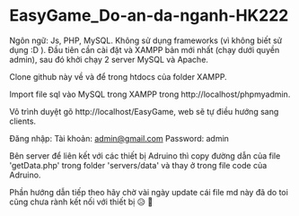 # EasyGame_Do-an-da-nganh-HK222
Ngôn ngữ: Js, PHP, MySQL. Không sử dụng frameworks (vì không biết sử dụng :D ).
Đầu tiên cần cài đặt và XAMPP bản mới nhất (chạy dưới quyền admin), sau đó khởi chạy 2 server MySQL và Apache.

Clone github này về và để trong htdocs của folder XAMPP.

Import file sql vào MySQL trong XAMPP trong http://localhost/phpmyadmin.

Vô trình duyệt gõ http://localhost/EasyGame, web sẽ tự điều hướng sang clients.

Đăng nhập: 
  Tài khoản: admin@gmail.com 
  Password: admin


Bên server để liên kết với các thiết bị Adruino thì copy đường dẫn của file 'getData.php' trong folder 'servers/data' và thay ở trong file code của Adruino.

Phần hướng dẫn tiếp theo hãy chờ vài ngày update cái file md này đã do toi cũng chưa rành kết nối với thiết bị :disappointed_relieved: 🤡
